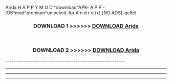  Arida  H A P P Y M O D ^download^APK- A P P -IOS^mod^premium^unlocked-for A n d r o i d-[NO.ADS]-qe8ei



<div align="center">

<h3>DOWNLOAD 1 >>>>>> <a href="https://en-mod.web.app/?en= Arida ">DOWNLOAD Arida  </a></h3><br>

<h3>DOWNLOAD 2 >>>>>> <a href="https://en-mod.web.app/?en= Arida ">DOWNLOAD Arida  </a></h3>

</div>
----------------------------------------------------------

----------------------------------------------------------

----------------------------------------------------------

----------------------------------------------------------



